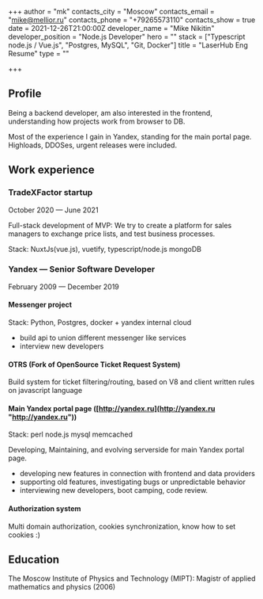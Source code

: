 +++
author = "mk"
contacts_city = "Moscow"
contacts_email = "mike@mellior.ru"
contacts_phone = "+79265573110"
contacts_show = true
date = 2021-12-26T21:00:00Z
developer_name = "Mike Nikitin"
developer_position = "Node.js Developer"
hero = ""
stack = ["Typescript node.js / Vue.js", "Postgres, MySQL", "Git, Docker"]
title = "LaserHub Eng Resume"
type = ""

+++
## Profile

Being a backend developer, am also interested in the frontend, understanding how projects work from browser to DB.

Most of the experience I gain in Yandex, standing for the main portal page. Highloads, DDOSes, urgent releases were included.

## Work experience

### **TradeXFactor startup**

October 2020 — June 2021

Full-stack development of MVP: We try to create a platform for sales managers to exchange price lists, and test business processes.

Stack: NuxtJs(vue.js), vuetify, typescript/node.js mongoDB

### **Yandex** — Senior Software Developer

February 2009 — December 2019

#### **Messenger project**

Stack: Python, Postgres, docker + yandex internal cloud

* build api to union different messenger like services
* interview new developers

#### **OTRS** (Fork of OpenSource Ticket Request System)

Build system for ticket filtering/routing, based on V8 and client written rules on javascript language

#### **Main Yandex portal page** ([http://yandex.ru](http://yandex.ru "http://yandex.ru"))

Stack: perl node.js mysql memcached

Developing, Maintaining, and evolving serverside for main Yandex portal page.

* developing new features in connection with frontend and data providers
* supporting old features, investigating bugs or unpredictable behavior
* interviewing new developers, boot camping, code review.

#### **Authorization system**

Multi domain authorization, cookies synchronization, know how to set cookies :)

## Education

The Moscow Institute of Physics and Technology (MIPT): Magistr of applied mathematics and physics (2006)